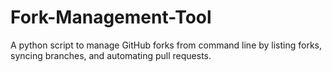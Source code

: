 # Fork-Management-Tool
A python script to manage GitHub forks from command line by listing forks, syncing branches, and automating pull requests.
